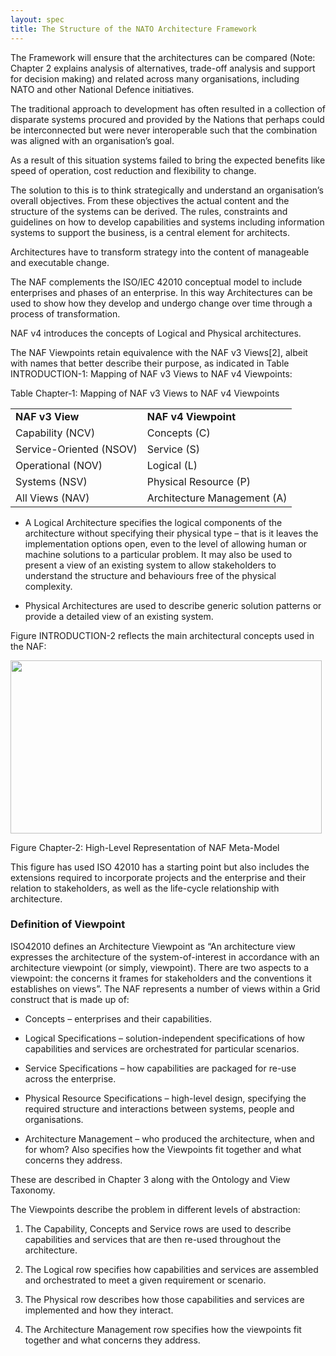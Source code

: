 ```yaml
---
layout: spec
title: The Structure of the NATO Architecture Framework
---
```


The Framework will ensure that the architectures can be compared (Note: Chapter 2 explains analysis of alternatives, trade-off analysis and support for decision making) and related across many organisations, including NATO and other National Defence initiatives.

The traditional approach to development has often resulted in a collection of disparate systems procured and provided by the Nations that perhaps could be interconnected but were never interoperable such that the combination was aligned with an organisation’s goal.

As a result of this situation systems failed to bring the expected benefits like speed of operation, cost reduction and flexibility to change.

The solution to this is to think strategically and understand an organisation’s overall objectives. From these objectives the actual content and the structure of the systems can be derived. The rules, constraints and guidelines on how to develop capabilities and systems including information systems to support the business, is a central element for architects.

Architectures have to transform strategy into the content of manageable and executable change.

The NAF complements the ISO/IEC 42010 conceptual model to include enterprises and phases of an enterprise. In this way Architectures can be used to show how they develop and undergo change over time through a process of transformation.

NAF v4 introduces the concepts of Logical and Physical architectures.

The NAF Viewpoints retain equivalence with the NAF v3 Views[2], albeit with names that better describe their purpose, as indicated in Table INTRODUCTION-1: Mapping of NAF v3 Views to NAF v4 Viewpoints:

<span id="__RefHeading___Toc443944795" class="anchor"><span id="_Ref429567805" class="anchor"></span></span>Table Chapter‑1: Mapping of NAF v3 Views to NAF v4 Viewpoints

|                         |                             |
|-------------------------|-----------------------------|
| **NAF v3 View**         | **NAF v4 Viewpoint**        |
| Capability (NCV)        | Concepts (C)                |
| Service-Oriented (NSOV) | Service (S)                 |
| Operational (NOV)       | Logical (L)                 |
| Systems (NSV)           | Physical Resource (P)       |
| All Views (NAV)         | Architecture Management (A) |

-   A Logical Architecture specifies the logical components of the architecture without specifying their physical type – that is it leaves the implementation options open, even to the level of allowing human or machine solutions to a particular problem. It may also be used to present a view of an existing system to allow stakeholders to understand the structure and behaviours free of the physical complexity.

-   Physical Architectures are used to describe generic solution patterns or provide a detailed view of an existing system.

Figure INTRODUCTION-2 reflects the main architectural concepts used in the NAF:

<img src="media/image3.jpeg" width="498" height="277" />

<span id="__RefHeading___Toc443944792" class="anchor"><span id="_Ref417388480" class="anchor"><span id="_Ref392608478" class="anchor"></span></span></span>Figure Chapter‑2: High-Level Representation of NAF Meta-Model

This figure has used ISO 42010 has a starting point but also includes the extensions required to incorporate projects and the enterprise and their relation to stakeholders, as well as the life-cycle relationship with architecture.

### **Definition of Viewpoint**

ISO42010 defines an Architecture Viewpoint as “An architecture view expresses the architecture of the system-of-interest in accordance with an architecture viewpoint (or simply, viewpoint). There are two aspects to a viewpoint: the concerns it frames for stakeholders and the conventions it establishes on views”. The NAF represents a number of views within a Grid construct that is made up of:

-   Concepts – enterprises and their capabilities.

-   Logical Specifications – solution-independent specifications of how capabilities and services are orchestrated for particular scenarios.

-   Service Specifications – how capabilities are packaged for re-use across the enterprise.

-   Physical Resource Specifications – high-level design, specifying the required structure and interactions between systems, people and organisations.

-   Architecture Management – who produced the architecture, when and for whom? Also specifies how the Viewpoints fit together and what concerns they address.

These are described in Chapter 3 along with the Ontology and View Taxonomy.

The Viewpoints describe the problem in different levels of abstraction:

1.  The Capability, Concepts and Service rows are used to describe capabilities and services that are then re-used throughout the architecture.

2.  The Logical row specifies how capabilities and services are assembled and orchestrated to meet a given requirement or scenario.

3.  The Physical row describes how those capabilities and services are implemented and how they interact.

4.  The Architecture Management row specifies how the viewpoints fit together and what concerns they address.
